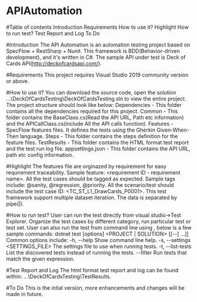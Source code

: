 # APIAutomation

#Table of contents
Introduction
Requirements
How to use it?
Highlight
How to run test?
Test Report and Log
To Do


#Introduction
The API Automation is an automation testing project based on SpecFlow + RestSharp + Nunit. This framework is BDD(Behavior-driven development), and it's written in C#. The sample API under test is Deck of Cards API(http://deckofcardsapi.com/).

#Requirements
This project requires Visual Studio 2019 community version or above.

#How to use it?
You can download the source code, open the solution ...\DeckOfCardsTesting\DeckOfCardsTesting.sln to view the entire project.
The project structure should look like below:
Dependencies - This folder contains all the dependencies required for this project.
Common - This folder contains the BaseClass.cs(Read the API URL, Path etc information) and the APICallClass.cs(include All the API calls function).
Features - SpecFlow features files. It defines the tests using the Gherkin Given-When-Then language.
Steps - This folder contains the steps definition for the feature files.
TestResults - This folder contains the HTML format test report and the test run log file.
appsettings.json - This folder contains the API URL, path etc config information.

#Highlight
The features file are orginazed by requirement for easy requirement traceability. Sample feature: <requirement ID - requirement name>.
All the test cases should be tagged as expected. Sample tags include: @sanity, @regression, @priority. All the scenario/test should include the test case ID: <TC_ST_L1_DrawCards_P0001>.
This test framework support multiple dataset iteration. The data is separated by pipe(|).

#How to run test?
User can run the test directly from visual studio->Test Explorer. Organize the test cases by different category, run particular test or test set.
User can also run the test from command line using <dotnet test>, below is a few sample commands:
dotnet test [options] <PROJECT | SOLUTION> [[--] <RunSettings arguments>...]]
Common options include:
  -h, --help                               Show command line help.
  -s, --settings <SETTINGS_FILE>           The settings file to use when running tests.
  -t, --list-tests                         List the discovered tests instead of running the tests.
  --filter <EXPRESSION>                    Run tests that match the given expression.
  
#Test Report and Log
The html format test report and log can be found within: ...\DeckOfCardsTesting\TestResults.

#To Do
This is the intial version, more enhancements and changes will be made in future.
